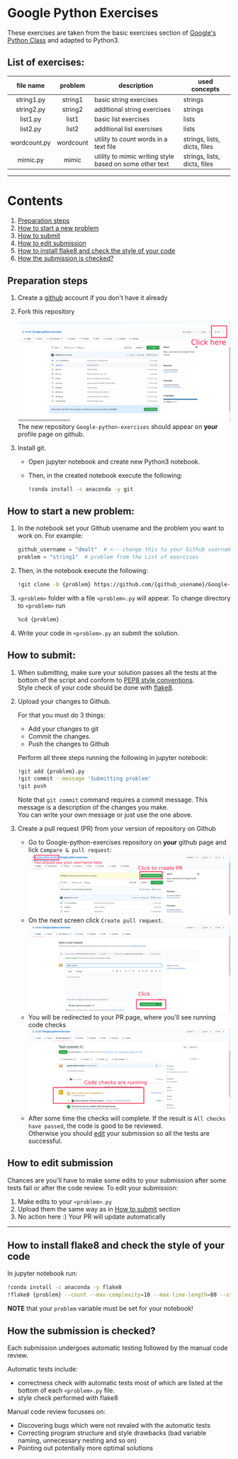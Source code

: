 Google Python Exercises
=======================

These exercises are taken from the basic exercises section of
[Google's Python Class](https://developers.google.com/edu/python) and
adapted to Python3.



List of exercises:
------------------
| file name    | problem   | description                                             | used concepts                |
| :---------:  | :-------: | ------------------------------------------------------- | ---------------------------- |
| string1.py   | string1   | basic string exercises                                  | strings                      |
| string2.py   | string2   | additional string exercises                             | strings                      |
| list1.py     | list1     | basic list exercises                                    | lists                        |
| list2.py     | list2     | additional list exercises                               | lists                        |
| wordcount.py | wordcount | utility to count words in a text file                   | strings, lists, dicts, files |
| mimic.py     | mimic     | utility to mimic writing style based on some other text | strings, lists, dicts, files |

---

Contents
========

1. [Preparation steps](#preparation-steps)
2. [How to start a new problem](#how-to-start-a-new-problem)
3. [How to submit](#how-to-submit)
4. [How to edit submission](#how-to-edit-submission)
5. [How to install flake8 and check the style of your code](#how-to-install-flake8-and-check-the-style-of-your-code)
6. [How the submission is checked?](#how-the-submission-is-checked)

Preparation steps
-----------------
1. Create a [github](https://github.com/) account if you don't have it already
2. Fork this repository

    ![Fork 1](https://github.com/dmalt/Google-python-exercises/blob/main/pics/fork1.png "Fork 1")
    The new repository `Google-python-exercises` should appear on **your** profile page on github.
3. Install git.
    - Open jupyter notebook and create new Python3 notebook.
    - Then, in the created notebook execute the following:

        ```bash
        !conda install -c anaconda -y git
        ```

How to start a new problem:
---------------------------

1. In the notebook set your Github usename and the problem you want to work on. For example:
    ```python
    github_username = "dmalt"  # <-- change this to your Github username
    problem = "string1"  # problem from the List of exercises
    ```

2. Then, in the notebook execute the following:
    ```bash
    !git clone -b {problem} https://github.com/{github_usename}/Google-python-exercises.git {problem}
    ```

3. `<problem>` folder with a file `<problem>.py` will appear. To change directory to `<problem>` run

    ```bash
    %cd {problem}
    ```

4. Write your code in `<problem>.py` an submit the solution.


How to submit:
--------------

1. When submitting, make sure your solution passes all the tests at the bottom of the script and
conform to [PEP8 style conventions](https://www.python.org/dev/peps/pep-0008/).  
Style check of your code should be done with [flake8](#how-to-install-flake8-and-check-the-style-of-your-code).
2. Upload your changes to Github.

    For that you must do 3 things:
    - Add your changes to git
    - Commit the changes.
    - Push the changes to Github

    Perform all three steps running the following in jupyter notebook:
    ```bash
    !git add {problem}.py
    !git commit --message 'Submitting problem'
    !git push
    ```

    Note that `git commit` command requires a commit message. This message is a description of the changes you make.  
    You can write your own message or just use the one above.

3. Create a pull request (PR) from your version of repository on Github

    - Go to Google-python-exercises repository on **your** github page and lick `Compare & pull request`:
    ![PR 1](https://github.com/dmalt/Google-python-exercises/blob/main/pics/PR1.png)
    - On the next screen click `Create pull request`.
    ![PR 2](https://github.com/dmalt/Google-python-exercises/blob/main/pics/PR2.png)
    - You will be redirected to your PR page, where you'll see running code checks
    ![PR 3](https://github.com/dmalt/Google-python-exercises/blob/main/pics/PR3.png)
    - After some time the checks will complete. If the result is `All checks have passed`, the code is good to be reviewed.  
    Otherwise you should [edit](#how-to-edit-submission) your submission so all the tests are successful.


How to edit submission
----------------------

Chances are you'll have to make some edits to your submission after
some tests fail or after the code review. To edit your submission:

1. Make edits to your `<problem>.py`
2. Upload them the same way as in [How to submit](#how-to-submit) section
3. No action here :) Your PR will update automatically

---

How to install flake8 and check the style of your code
------------------------------------------------------
In jupyter notebook run:

```bash
!conda install -c anaconda -y flake8
!flake8 {problem} --count --max-complexity=10 --max-line-length=80 --statistics --show-source
```

**NOTE** that your `problem` variable must be set for your notebook!


How the submission is checked?
-----------------------------

Each submission undergoes automatic testing followed by the manual code review.

Automatic tests include:
- correctness check with automatic tests most of which are listed at the bottom of each `<problem>.py` file.
- style check performed with flake8

Manual code review focusses on:
- Discovering bugs which were not revaled with the automatic tests
- Correcting program structure and style drawbacks (bad variable naming, unnecessary nesting and so on)
- Pointing out potentially more optimal solutions
